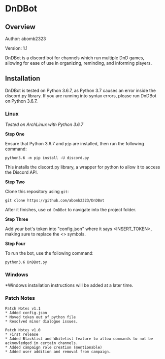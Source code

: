 # DnDBot

## Overview

Author: abomb2323

Version: 1.1

DnDBot is a discord bot for channels which run multiple DnD games, allowing for ease of use in organizing, reminding, and informing players.


## Installation

DnDBot is tested on Python 3.6.7, as Python 3.7 causes an error inside the discord.py library. If you are running into syntax errors, please run DnDBot on Python 3.6.7.

### Linux

*Tested on ArchLinux with Python 3.6.7*

**Step One**

Ensure that Python 3.6.7 and `pip` are installed, then run the following command:

`python3.6 -m pip install -U discord.py`

This installs the discord.py library, a wrapper for python to allow it to access the Discord API.


**Step Two**

Clone this repository using `git`:

`git clone https://github.com/abomb2323/DnDBot`

After it finishes, use `cd DnDBot` to navigate into the project folder.


**Step Three**

Add your bot's token into "config.json" where it says <INSERT_TOKEN>, making sure to replace the <> symbols.


**Step Four**

To run the bot, use the following command:

`python3.6 DnDBot.py`


### Windows

*Windows installation instructions will be added at a later time.


### Patch Notes
```
Patch Notes v1.1
* Added config.json
* Moved token out of python file
* Resolved minor dialogue issues.

Patch Notes v1.0
* First release
* Added Blacklist and Whitelist feature to allow commands to not be acknowledged in certain channels.
* Added campaign role creation (mentionable)
* Added user addition and removal from campaign.
```
